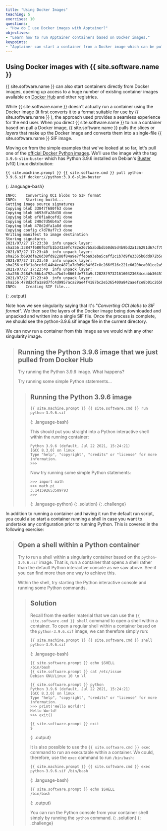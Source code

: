 ```yaml
---
title: "Using Docker Images"
teaching: 5
exercises: 10
questions:
- "How do I use Docker images with Apptainer?"
objectives:
- "Learn how to run Apptainer containers based on Docker images."
keypoints:
- "Apptainer can start a container from a Docker image which can be pulled directly from Docker Hub or other public image repository."
---
```


## Using Docker images with {{ site.software.name }}

{{ site.software.name }}  can also start containers directly from Docker images, opening up access to a huge number of existing container images available on [Docker Hub](https://hub.docker.com/) and other registries.

While {{ site.software.name }}  doesn't actually run a container using the Docker image (it first converts it to a format suitable for use by {{ site.software.name }} ), the approach used provides a seamless experience for the end user. When you direct {{ site.software.name }}  to run a container based on pull a Docker image, {{ site.software.name }}  pulls the slices or _layers_ that make up the Docker image and converts them into a single-file {{ site.software.name }}  SIF image.

Moving on from the simple examples that we've looked at so far, let's pull one of the [official Docker Python images](https://hub.docker.com/_/python). We'll use the image with the tag `3.9.6-slim-buster` which has Python 3.9.6 installed on Debian's [Buster](https://www.debian.org/releases/buster/) (v10) Linux distribution:

```
{{ site.machine.prompt }} {{ site.software.cmd }} pull python-3.9.6.sif docker://python:3.9.6-slim-buster
```
{: .language-bash}

```
INFO:    Converting OCI blobs to SIF format
INFO:    Starting build...
Getting image source signatures
Copying blob 33847f680f63 done  
Copying blob b693dfa28d38 done  
Copying blob ef8f1a8cefd1 done  
Copying blob 248d7d56b4a7 done  
Copying blob 478d2dfa1a8d done  
Copying config c7d70af7c3 done  
Writing manifest to image destination
Storing signatures
2021/07/27 17:23:38  info unpack layer: sha256:33847f680f63fb1b343a9fc782e267b5abdbdb50d65d4b9bd2a136291d67cf75
2021/07/27 17:23:40  info unpack layer: sha256:b693dfa28d38fd92288f84a9e7ffeba93eba5caff2c1b7d9fe3385b6dd972b5d
2021/07/27 17:23:40  info unpack layer: sha256:ef8f1a8cefd144b4ee4871a7d0d9e34f67c8c266f516c221e6d20bca001ce2a5
2021/07/27 17:23:40  info unpack layer: sha256:248d7d56b4a792ca7bdfe866fde773a9cf2028f973216160323684ceabb36451
2021/07/27 17:23:40  info unpack layer: sha256:478d2dfa1a8d7fc4d9957aca29ae4f4187bc2e5365400a842aaefce8b01c2658
INFO:    Creating SIF file...
```
{: .output}

Note how we see singularity saying that it's "_Converting OCI blobs to SIF format_". We then see the layers of the Docker image being downloaded and unpacked and written into a single SIF file. Once the process is complete, we should see the python-3.9.6.sif image file in the current directory.

We can now run a container from this image as we would with any other singularity image.

> ## Running the Python 3.9.6 image that we just pulled from Docker Hub
>
> Try running the Python 3.9.6 image. What happens?
> 
> Try running some simple Python statements...
> 
> > ## Running the Python 3.9.6 image
> >
> > ```
> > {{ site.machine.prompt }} {{ site.software.cmd }} run python-3.9.6.sif
> > ```
> > {: .language-bash}
> > 
> > This should put you straight into a Python interactive shell within the running container:
> > 
> > ```
> > Python 3.9.6 (default, Jul 22 2021, 15:24:21) 
> > [GCC 8.3.0] on linux
> > Type "help", "copyright", "credits" or "license" for more information.
> > >>> 
> > ```
> > Now try running some simple Python statements:
> > ```
> > >>> import math
> > >>> math.pi
> > 3.141592653589793
> > >>> 
> > ```
> > {: .language-python}
> {: .solution}
{: .challenge}

In addition to running a container and having it run the default run script, you could also start a container running a shell in case you want to undertake any configuration prior to running Python. This is covered in the following exercise:

> ## Open a shell within a Python container
>
> Try to run a shell within a singularity container based on the `python-3.9.6.sif` image. That is, run a container that opens a shell rather than the default Python interactive console as we saw above.
> See if you can find more than one way to achieve this.
> 
> Within the shell, try starting the Python interactive console and running some Python commands.
> 
> > ## Solution
> >
> > Recall from the earlier material that we can use the `{{ site.software.cmd }} shell` command to open a shell within a container. To open a regular shell within a container based on the `python-3.9.6.sif` image, we can therefore simply run:
> > ```
> > {{ site.machine.prompt }} {{ site.software.cmd }} shell python-3.9.6.sif
> > ```
> > {: .language-bash}
> > 
> > ```
> > {{ site.software.prompt }} echo $SHELL
> > /bin/bash
> > {{ site.software.prompt }} cat /etc/issue
> > Debian GNU/Linux 10 \n \l
> > 
> > {{ site.software.prompt }} python
> > Python 3.9.6 (default, Jul 22 2021, 15:24:21) 
> > [GCC 8.3.0] on linux
> > Type "help", "copyright", "credits" or "license" for more information.
> > >>> print('Hello World!')
> > Hello World!
> > >>> exit()
> > 
> > {{ site.software.prompt }} exit
> > $ 
> > ```
> > {: .output}
> > 
> > It is also possible to use the `{{ site.software.cmd }} exec` command to run an executable within a container. We could, therefore, use the `exec` command to run `/bin/bash`:
> > 
> > ```
> > {{ site.machine.prompt }} {{ site.software.cmd }} exec python-3.9.6.sif /bin/bash
> > ```
> > {: .language-bash}
> > 
> > ```
> > {{ site.software.prompt }} echo $SHELL
> > /bin/bash
> > ```
> > {: .output}
> > 
> > You can run the Python console from your container shell simply by running the `python` command.
> {: .solution}
{: .challenge}
